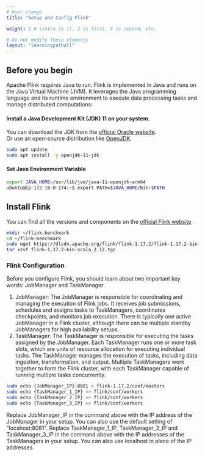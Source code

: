 ```yaml
---
# User change
title: "Setup and Config Flink"

weight: 2 # (intro is 1), 2 is first, 3 is second, etc.

# Do not modify these elements
layout: "learningpathall"
---
```



## Before you begin
Apache Flink requires Java to run. Flink is implemented in Java and runs on the Java Virtual Machine (JVM). It leverages the Java programming language and its runtime environment to execute data processing tasks and manage distributed computations:

#### Install a Java Development Kit (JDK) 11 on your system.  
You can download the JDK from the [official Oracle website](https://www.oracle.com/java/technologies/downloads/archive/).  
Or use an open-source distribution like [OpenJDK](https://openjdk.org/install/).
```bash
sudo apt update
sudo apt install -y openjdk-11-jdk
```

#### Set Java Environment Variable
```bash
export JAVA_HOME=/usr/lib/jvm/java-11-openjdk-arm64
ubuntu@ip-172-16-0-174:~$ export PATH=$JAVA_HOME/bin:$PATH
```

## Install Flink

You can find all the versions and components on the [official Flink website](https://flink.apache.org/downloads/)

```bash
mkdir ~/flink-benchmark
cd ~/flink-benchmark
sudo wget https://dlcdn.apache.org/flink/flink-1.17.2/flink-1.17.2-bin-scala_2.12.tgz
tar xzvf flink-1.17.2-bin-scala_2.12.tgz
```

### Flink Configuration
Before you configure Flink, you should learn about two important key words: JobManager and TaskManager  
1. JobManager: The JobManager is responsible for coordinating and managing the execution of Flink jobs. It receives job submissions, schedules and assigns tasks to TaskManagers, coordinates checkpoints, and monitors job execution. There is typically one active JobManager in a Flink cluster, although there can be multiple standby JobManagers for high availability setups.  
2. TaskManager: The TaskManager is responsible for executing the tasks assigned by the JobManager. Each TaskManager runs one or more task slots, which are units of resource allocation for executing individual tasks. The TaskManager manages the execution of tasks, including data ingestion, transformation, and output. Multiple TaskManagers work together to form the Flink cluster, with each TaskManager capable of running multiple tasks concurrently.

```bash
sudo echo {JobManager_IP}:8081 > flink-1.17.2/conf/masters   
sudo echo {TaskManager_1_IP} >> flink/conf/workers   
sudo echo {TaskManager_2_IP} >> flink/conf/workers   
sudo echo {TaskManager_3_IP} >> flink/conf/workers   
```
Replace JobManager_IP in the command above with the IP address of the JobManager in your setup. You can also use the default setting of "locahost:8081".
Replace TaskManager_1_IP, TaskManager_2_IP and TaskManager_3_IP in the command above with the IP addresses of the TaskManagers in your setup. You can also use localhost in place of the IP addresses.

